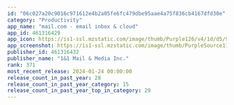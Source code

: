 ```yaml
---
id: "06c027a20c9016c971612e4b2a05fe6fc479dbe95aae4a75f836cb4167dfd30e"
category: "Productivity"
app_name: "mail.com - email inbox & cloud"
app_id: 461316429
app_icon: https://is1-ssl.mzstatic.com/image/thumb/Purple126/v4/1d/d5/92/1dd59262-7dcf-a52f-f276-53eb79b50b57/MAILCOM_AppIcon-0-0-1x_U007emarketing-0-10-0-85-220.png/1024x1024bb.png
app_screenshot: https://is1-ssl.mzstatic.com/image/thumb/PurpleSource113/v4/1f/a2/6f/1fa26fad-cd59-9e40-d5a1-a81ab1404f9d/aa1b8eab-6f4d-4d3c-87c7-dfb8838dd343_6_U002c5_Zoll_-_1.png/1242x2688bb.png
publisher_id: 461316432
publisher_name: "1&1 Mail & Media Inc."
rank: 371
most_recent_release: 2024-01-24 00:00:00
release_count_in_past_year: 28
release_count_in_past_year_category: 15
release_count_in_past_year_top_in_category: 29
---
```

